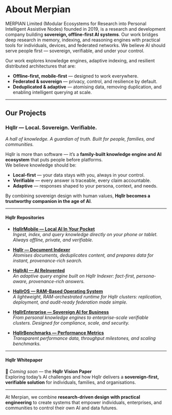 
# About Merpian

MERPIAN Limited (Modular Ecosystems for Research into Personal Intelligent Assistive Nodes) founded in 2019, is a research and development company building **sovereign, offline-first AI systems**. Our work bridges deep research in memory, indexing, and reasoning engines with practical tools for individuals, devices, and federated networks.
We believe AI should serve people first — sovereign, verifiable, and under your control.

Our work explores knowledge engines, adaptive indexing, and resilient distributed architectures that are:

- **Offline-first, mobile-first** — designed to work everywhere.  
- **Federated & sovereign** — privacy, control, and resilience by default.  
- **Deduplicated & adaptive** — atomising data, removing duplication, and enabling intelligent querying at scale.  

---

## Our Projects

### Hqllr — Local. Sovereign. Verifiable.

*A hall of knowledge. A guardian of truth. Built for people, families, and communities.*

Hqllr is more than software — it’s a **family-built knowledge engine and AI ecosystem** that puts people before platforms.  
We believe knowledge should be:

- **Local-first** — your data stays with you, always in your control.  
- **Verifiable** — every answer is traceable, every claim accountable.  
- **Adaptive** — responses shaped to your persona, context, and needs.  

By combining sovereign design with human values, **Hqllr becomes a trustworthy companion in the age of AI**.  

---

#### Hqllr Repositories

- [**HqllrMobile — Local AI In Your Pocket**](https://github.com/ISMPG/HqllrMobile)  
  *Ingest, index, and query knowledge directly on your phone or tablet. Always offline, private, and verifiable.*  

- [**Hqllr — Document Indexer**](https://github.com/ISMPG/Hqllr)  
  *Atomises documents, deduplicates content, and prepares data for instant, provenance-rich search.*  

- [**HqllrAI — AI ReInvented**](https://github.com/ISMPG/HqllrAI)  
  *An adaptive query engine built on Hqllr Indexer: fact-first, persona-aware, provenance-rich answers.*  

- [**HqllrOS — RAM-Based Operating System**](https://github.com/ISMPG/HqllrOS)  
  *A lightweight, RAM-orchestrated runtime for Hqllr clusters: replication, deployment, and audit-ready federation made simple.*  

- [**HqllrEnterprise — Sovereign AI for Business**](https://github.com/ISMPG/HqllrEnterprise)  
  *From personal knowledge engines to enterprise-scale verifiable clusters. Designed for compliance, scale, and security.*  

- [**HqllrBenchmarks — Performance Metrics**](https://github.com/ISMPG/HqllrBenchmarks)  
  *Transparent performance data, throughput milestones, and scaling benchmarks.*  

---

#### Hqllr Whitepaper

📄 *Coming soon* — the **Hqllr Vision Paper**  
Exploring today’s AI challenges and how Hqllr delivers a **sovereign-first, verifiable solution** for individuals, families, and organisations.  

---

At Merpian, we combine **research-driven design with practical engineering** to create systems that empower individuals, enterprises, and communities to control their own AI and data futures.




